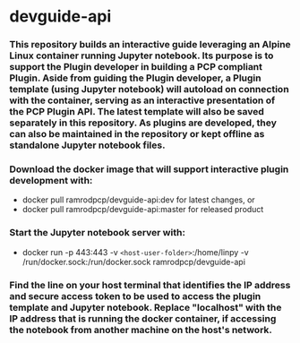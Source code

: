 # devguide-api

### This repository builds an interactive guide leveraging an Alpine Linux container running Jupyter notebook.  Its purpose is to support the Plugin developer in building a PCP compliant Plugin.  Aside from guiding the Plugin developer, a Plugin template (using Jupyter notebook) will autoload on connection with the container, serving as an interactive presentation of the PCP Plugin API.  The latest template will also be saved separately in this repository.  As plugins are developed, they can also be maintained in the repository or kept offline as standalone Jupyter notebook files.

### Download the docker image that will support interactive plugin development with:
* docker pull ramrodpcp/devguide-api:dev for latest changes, or 
* docker pull ramrodpcp/devguide-api:master for released product

### Start the Jupyter notebook server with:
* docker run -p 443:443 -v `<host-user-folder>`:/home/linpy -v /run/docker.sock:/run/docker.sock ramrodpcp/devguide-api

### Find the line on your host terminal that identifies the IP address and secure access token to be used to access the plugin template and Jupyter notebook.  Replace "localhost" with the IP address that is running the docker container, if accessing the notebook from another machine on the host's network.

